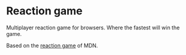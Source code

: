 # Reaction game

Multiplayer reaction game for browsers. Where the fastest will win the game.

Based on the [reaction game](https://developer.mozilla.org/en-US/docs/Learn/JavaScript/Asynchronous/Timeouts_and_intervals) of MDN. 
